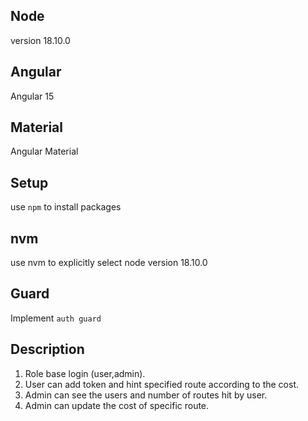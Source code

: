 ## Node

version 18.10.0

## Angular

Angular 15

## Material

Angular Material

## Setup

use `npm` to install packages

## nvm

use nvm to explicitly select node version 18.10.0

## Guard

Implement `auth guard`

## Description

1. Role base login (user,admin).
2. User can add token and hint specified route according to the cost.
3. Admin can see the users and number of routes hit by user.
4. Admin can update the cost of specific route.
